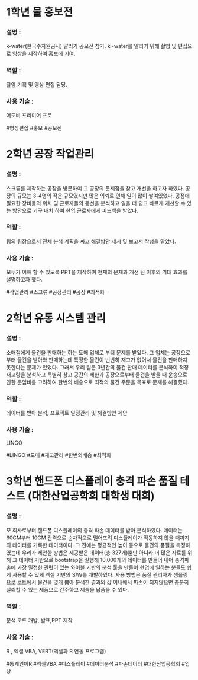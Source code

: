 # 1학년 물 홍보전
### 설명 : 
k-water(한국수자원공사) 알리기 공모전 참가. k -water를 알리기 위해 촬영 및 편집으로 영상을 제작하여 홍보에 기여. 
### 역할 :
 촬영 기획 및 영상 편집 담당. 
### 사용 기술 : 
어도비 프리미어 프로 

\#영상편집 #홍보 #공모전 

# 2학년 공장 작업관리 
### 설명 :
 스크류를 제작하는 공장을 방문하여 그 공장의 문제점을 찾고 개선을 하고자 하였다. 공장의 규모는 3-4명의 작은 규모였지만 많은 의뢰로 인해 일이 많이 쌓여있었다. 공정에 필요한 장비들의 위치 및 근로자들의 동선을 분석하고 일을 더 쉽고 빠르게 개선할 수 있는 방안으로 기구 배치 하여 현업 근로자에게 피드백을 받았다.
### 역할 : 
팀의 팀장으로서 전체 분석 계획을 짜고 해결방안 제시 및 보고서 작성을 맡았다. 
### 사용 기술 :
 모두가 이해 할 수 있도록 PPT을 제작하여 현재의 문제과 개선 된 이후의 기대 효과를 설명하고자 했다.
 
\#작업관리 #스크류 #공정관리 #공장 #최적화

# 2학년 유통 시스템 관리
### 설명 : 
소매점에게 물건을 판매하는 하는 도매 업체로 부터 문제를 받았다. 그 업체는 공장으로부터 물건을 받아와 판매하는데 특정한 물건이 빈번히 재고가 없어서 물건을 판매하지 못한다는 문제가 있었다. 그래서 우리 팀은 3년간의 물건 판매 데이터를 분석하여 적정 재고량을 분석하고 특별히 창고 공간의 제한과 공장으로부터 물건을 받을 때 운송으로 인한 운임비를 고려하여 한번의 배송으로 최적의 물건 주문을 목표로 문제를 해결했다. 
### 역할 : 
데이터를 받아 분석, 프로젝트 일정관리 및 해결방안 제안
### 사용 기술 :
 LINGO
 
\#LINGO #도매 #재고관리 #한번의배송 #최적화


# 3학년 핸드폰 디스플레이 충격 파손 품질 테스트 (대한산업공학회 대학생 대회)
### 설명 : 
모 회사로부터 핸드폰 디스플레이의 충격 파손 데이터를 받아 분석하였다. 데이터는 60CM부터 10CM 간격으로 순차적으로 떨어뜨려 디스플레이가 작동하지 않을 때까지의 데이터를 기록한 데이터이다. 그 전에는 평균적인 높이 등으로 물건의 품질을 측정하였는데 우리가 제안한 방법은 제공받은 데이터(총 327개)뿐만 아니라 더 많은 자료를 위해 그 데이터 기반으로 bootstrap을 실행해 10,000개의 데이터를 만들어 내어 충격파손에 가장 밀접한 관련이 있는 와이블 기반의 분석 툴을 만들어 현업에 일하는 분들도 쉽게 사용할 수 있게 엑셀 기반의 S/W를 개발하였다. 사용 방법은 품질 관리자가 샘플링으로 로트에서 물건을 몇개 뽑아 분석한 결과의 값 이내에서 파손이 되지않으면 충분히 실뢰할 수 있는 제품으로 간주하고 제품을 납품을 수 있다. 
 ### 역할 :
 분석 코드 개발, 발표,PPT 제작
 ### 사용 기술 :
 R , 엑셀 VBA, VERT(엑셀과 R 연동 프로그램)
 
 \#통계언어R #엑셀VBA #디스플레이 #데이터분석 #파손데이터 #대한산업공학회 #입상

